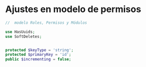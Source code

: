 # Ajustes en modelo de permisos

```php
//  modelo Roles, Permisos y Módulos

use HasUuids;
use SoftDeletes;


protected $keyType = 'string';
protected $primaryKey = 'id';
public $incrementing = false;

```
